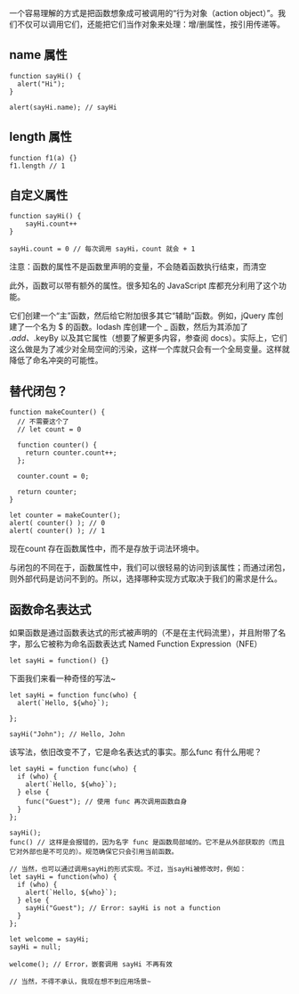 一个容易理解的方式是把函数想象成可被调用的“行为对象（action object）”。我们不仅可以调用它们，还能把它们当作对象来处理：增/删属性，按引用传递等。

## name 属性
```
function sayHi() {
  alert("Hi");
}

alert(sayHi.name); // sayHi
```

## length 属性
```
function f1(a) {}
f1.length // 1
```

## 自定义属性
```
function sayHi() {
    sayHi.count++ 
}

sayHi.count = 0 // 每次调用 sayHi，count 就会 + 1

```
注意：函数的属性不是函数里声明的变量，不会随着函数执行结束，而清空

此外，函数可以带有额外的属性。很多知名的 JavaScript 库都充分利用了这个功能。

它们创建一个“主”函数，然后给它附加很多其它“辅助”函数。例如，jQuery 库创建了一个名为 $ 的函数。lodash 库创建一个 _ 函数，然后为其添加了 _.add、_.keyBy 以及其它属性（想要了解更多内容，参查阅 docs）。实际上，它们这么做是为了减少对全局空间的污染，这样一个库就只会有一个全局变量。这样就降低了命名冲突的可能性。
## 替代闭包？
```
function makeCounter() {
  // 不需要这个了
  // let count = 0

  function counter() {
    return counter.count++;
  };

  counter.count = 0;

  return counter;
}

let counter = makeCounter();
alert( counter() ); // 0
alert( counter() ); // 1
```
现在count 存在函数属性中，而不是存放于词法环境中。

与闭包的不同在于，函数属性中，我们可以很轻易的访问到该属性；而通过闭包，则外部代码是访问不到的。所以，选择哪种实现方式取决于我们的需求是什么。

## 函数命名表达式
如果函数是通过函数表达式的形式被声明的（不是在主代码流里），并且附带了名字，那么它被称为命名函数表达式
Named Function Expression（NFE）
```
let sayHi = function() {}
```
下面我们来看一种奇怪的写法~
```
let sayHi = function func(who) {
  alert(`Hello, ${who}`);

};

sayHi("John"); // Hello, John
```
该写法，依旧改变不了，它是命名表达式的事实。那么func 有什么用呢？
```
let sayHi = function func(who) {
  if (who) {
    alert(`Hello, ${who}`);
  } else {
    func("Guest"); // 使用 func 再次调用函数自身
  }
};

sayHi();
func() // 这样是会报错的，因为名字 func 是函数局部域的。它不是从外部获取的（而且它对外部也是不可见的）。规范确保它只会引用当前函数。

// 当然，也可以通过调用sayHi的形式实现。不过，当sayHi被修改时，例如：
let sayHi = function(who) {
  if (who) {
    alert(`Hello, ${who}`);
  } else {
    sayHi("Guest"); // Error: sayHi is not a function
  }
};

let welcome = sayHi;
sayHi = null;

welcome(); // Error，嵌套调用 sayHi 不再有效

// 当然，不得不承认，我现在想不到应用场景~
```
